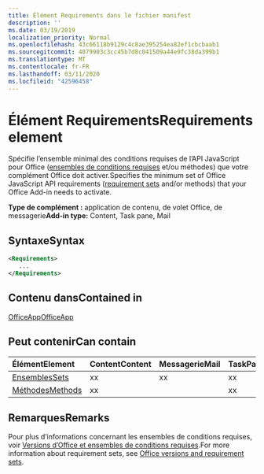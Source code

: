 ```yaml
---
title: Élément Requirements dans le fichier manifest
description: ''
ms.date: 03/19/2019
localization_priority: Normal
ms.openlocfilehash: 43c66118b9129c4c8ae395254ea82ef1cbcbaab1
ms.sourcegitcommit: 4079903c3cc45b7d8c041509a44e9fc38da399b1
ms.translationtype: MT
ms.contentlocale: fr-FR
ms.lasthandoff: 03/11/2020
ms.locfileid: "42596458"
---
```

# <a name="requirements-element"></a><span data-ttu-id="bb832-102">Élément Requirements</span><span class="sxs-lookup"><span data-stu-id="bb832-102">Requirements element</span></span>

<span data-ttu-id="bb832-103">Spécifie l’ensemble minimal des conditions requises de l’API JavaScript pour Office ([ensembles de conditions requises](../../develop/office-versions-and-requirement-sets.md#specify-office-hosts-and-requirement-sets) et/ou méthodes) que votre complément Office doit activer.</span><span class="sxs-lookup"><span data-stu-id="bb832-103">Specifies the minimum set of Office JavaScript API requirements ([requirement sets](../../develop/office-versions-and-requirement-sets.md#specify-office-hosts-and-requirement-sets) and/or methods) that your Office Add-in needs to activate.</span></span>

<span data-ttu-id="bb832-104">**Type de complément :** application de contenu, de volet Office, de messagerie</span><span class="sxs-lookup"><span data-stu-id="bb832-104">**Add-in type:** Content, Task pane, Mail</span></span>

## <a name="syntax"></a><span data-ttu-id="bb832-105">Syntaxe</span><span class="sxs-lookup"><span data-stu-id="bb832-105">Syntax</span></span>

```XML
<Requirements>
   ...
</Requirements>
```

## <a name="contained-in"></a><span data-ttu-id="bb832-106">Contenu dans</span><span class="sxs-lookup"><span data-stu-id="bb832-106">Contained in</span></span>

[<span data-ttu-id="bb832-107">OfficeApp</span><span class="sxs-lookup"><span data-stu-id="bb832-107">OfficeApp</span></span>](officeapp.md)

## <a name="can-contain"></a><span data-ttu-id="bb832-108">Peut contenir</span><span class="sxs-lookup"><span data-stu-id="bb832-108">Can contain</span></span>

|<span data-ttu-id="bb832-109">**Élément**</span><span class="sxs-lookup"><span data-stu-id="bb832-109">**Element**</span></span>|<span data-ttu-id="bb832-110">**Content**</span><span class="sxs-lookup"><span data-stu-id="bb832-110">**Content**</span></span>|<span data-ttu-id="bb832-111">**Messagerie**</span><span class="sxs-lookup"><span data-stu-id="bb832-111">**Mail**</span></span>|<span data-ttu-id="bb832-112">**TaskPane**</span><span class="sxs-lookup"><span data-stu-id="bb832-112">**TaskPane**</span></span>|
|:-----|:-----|:-----|:-----|
|[<span data-ttu-id="bb832-113">Ensembles</span><span class="sxs-lookup"><span data-stu-id="bb832-113">Sets</span></span>](sets.md)|<span data-ttu-id="bb832-114">x</span><span class="sxs-lookup"><span data-stu-id="bb832-114">x</span></span>|<span data-ttu-id="bb832-115">x</span><span class="sxs-lookup"><span data-stu-id="bb832-115">x</span></span>|<span data-ttu-id="bb832-116">x</span><span class="sxs-lookup"><span data-stu-id="bb832-116">x</span></span>|
|[<span data-ttu-id="bb832-117">Méthodes</span><span class="sxs-lookup"><span data-stu-id="bb832-117">Methods</span></span>](methods.md)|<span data-ttu-id="bb832-118">x</span><span class="sxs-lookup"><span data-stu-id="bb832-118">x</span></span>||<span data-ttu-id="bb832-119">x</span><span class="sxs-lookup"><span data-stu-id="bb832-119">x</span></span>|

## <a name="remarks"></a><span data-ttu-id="bb832-120">Remarques</span><span class="sxs-lookup"><span data-stu-id="bb832-120">Remarks</span></span>

<span data-ttu-id="bb832-121">Pour plus d’informations concernant les ensembles de conditions requises, voir [Versions d’Office et ensembles de conditions requises](../../develop/office-versions-and-requirement-sets.md).</span><span class="sxs-lookup"><span data-stu-id="bb832-121">For more information about requirement sets, see [Office versions and requirement sets](../../develop/office-versions-and-requirement-sets.md).</span></span>
